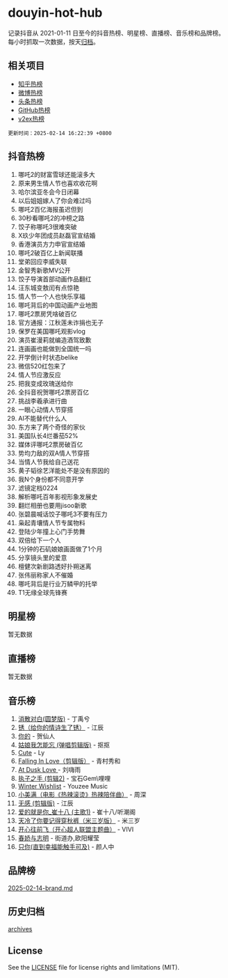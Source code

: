 # douyin-hot-hub

记录抖音从 2021-01-11 日至今的抖音热榜、明星榜、直播榜、音乐榜和品牌榜。每小时抓取一次数据，按天[归档](archives)。

## 相关项目

- [知乎热榜](https://github.com/lonnyzhang423/zhihu-hot-hub)
- [微博热榜](https://github.com/lonnyzhang423/weibo-hot-hub)
- [头条热榜](https://github.com/lonnyzhang423/toutiao-hot-hub)
- [GitHub热榜](https://github.com/lonnyzhang423/github-hot-hub)
- [v2ex热榜](https://github.com/lonnyzhang423/v2ex-hot-hub)


`更新时间：2025-02-14 16:22:39 +0800`

## 抖音热榜

1. 哪吒2的财富雪球还能滚多大
1. 原来男生情人节也喜欢收花啊
1. 哈尔滨亚冬会今日闭幕
1. 以后姐姐嫁人了你会难过吗
1. 哪吒2百亿海报虽迟但到
1. 30秒看哪吒2的冲榜之路
1. 饺子称哪吒3很难突破
1. X玖少年团成员赵磊官宣结婚
1. 香港演员方力申官宣结婚
1. 哪吒2破百亿上新闻联播
1. 堂弟回应李威失联
1. 金智秀新歌MV公开
1. 饺子导演首部动画作品翻红
1. 汪东城变敖闰有点惊艳
1. 情人节一个人也快乐享福
1. 哪吒背后的中国动画产业地图
1. 哪吒2票房凭啥破百亿
1. 官方通报：江秋莲未诈捐也无子
1. 保罗在美国哪吒观影vlog
1. 演员崔漫莉就编造酒驾致歉
1. 连画画也能做到全国统一吗
1. 开学倒计时状态belike
1. 微信520红包来了
1. 情人节应激反应
1. 把我变成玫瑰送给你
1. 全抖音祝贺哪吒2票房百亿
1. 挑战李羲承进行曲
1. 一眼心动情人节穿搭
1. AI不能替代什么人
1. 东方来了两个奇怪的家伙
1. 美国队长4烂番茄52%
1. 媒体评哪吒2票房破百亿
1. 势均力敌的双A情人节穿搭
1. 当情人节我给自己送花
1. 黄子韬徐艺洋能处不是没有原因的
1. 我N个身份都不同意开学
1. 滤镜定档0224
1. 解析哪吒百年影视形象发展史
1. 翻烂相册也要用jisoo新歌
1. 张碧晨喊话饺子哪吒3不要有压力
1. 枭起青壤情人节专属物料
1. 登陆少年撞上心门手势舞
1. 双倍给下一个人
1. 1分钟的石矶娘娘画面做了1个月
1. 分享镜头里的爱意
1. 檀健次新剧路透好扑朔迷离
1. 张伟丽称家人不催婚
1. 哪吒背后是行业万鳞甲的托举
1. T1无缘全球先锋赛

## 明星榜

暂无数据

## 直播榜

暂无数据

## 音乐榜

1. [消散对白(圆梦版)](https://sf5-hl-cdn-tos.douyinstatic.com/obj/tos-cn-ve-2774/og4jB5I5IizzoZVAAAzWgBMAsMDWoArfwBOiFs) - 丁禹兮
1. [锈（给你的情诗生了锈）](https://sf6-cdn-tos.douyinstatic.com/obj/tos-cn-ve-2774/o8a1PBtVqIYbPEGK6e5A4egedVMdm3fCIz6bbE) - 江辰
1. [你的](https://sf5-hl-cdn-tos.douyinstatic.com/obj/tos-cn-ve-2774/oYuIeKf42jB7sEV6B2upMdpYAgfrQWj0FeRegh) - 贺仙人
1. [姑娘我怎能忘 (弹唱剪辑版)](https://sf5-hl-cdn-tos.douyinstatic.com/obj/tos-cn-ve-2774/okamwrBGEMz6illuEofAsMV4yzF5tVWbBiA5AI) - 抠抠
1. [Cute](https://sf5-hl-cdn-tos.douyinstatic.com/obj/tos-cn-ve-2774/o4IbIzHWKAAB4wsS5qMBRiiAlEBGTpQRNfFvuo) - Ly
1. [Falling In Love（剪辑版）](https://sf5-hl-cdn-tos.douyinstatic.com/obj/tos-cn-ve-2774/o8ajpA8zzgBPahbBIO8AcKGBLJezFCRd1wfP9f) - 青村秀和
1. [ At Dusk  Love ](https://sf5-hl-cdn-tos.douyinstatic.com/obj/tos-cn-ve-2774/o8CrpCf5CaYgI4ZrtQgMQAFEfuGqNnRSDQAPBc) - 刘嗨雨
1. [执子之手 (剪辑2)](https://sf5-hl-cdn-tos.douyinstatic.com/obj/tos-cn-ve-2774/oUoZLQjCc31XzqsBnBQUNgeKtYPBcgbFDwtfcu) - 宝石Gem\哩哩
1. [Winter Wishlist](https://sf3-cdn-tos.douyinstatic.com/obj/tos-cn-ve-2774/oIIgUOeamCFCVAzxN6MFRLIBlLGpUqQxeeHrLE) - Youzee Music
1. [小美满（电影《热辣滚烫》热辣陪伴曲）](https://sf5-hl-cdn-tos.douyinstatic.com/obj/tos-cn-ve-2774/o0GAn2lSgfZIDUgtevCGDQYnFg4CwnrBaxbTZL) - 周深
1. [无感 (剪辑版)](https://sf5-hl-cdn-tos.douyinstatic.com/obj/tos-cn-ve-2774/o0eIsUzJBDlQaQFC5OFlgbMEZC1TFYBftOBn6p) - 江辰
1. [爱的就是你_崔十八 (主歌1)](https://sf5-hl-cdn-tos.douyinstatic.com/obj/tos-cn-ve-2774/oI5BO5DhFZ6UTcNCnZaOCBLtZ7WIMQGfgnXf5E) - 崔十八/听潮阁
1. [天冷了你要记得穿秋裤（米三岁版）](https://sf3-cdn-tos.douyinstatic.com/obj/tos-cn-ve-2774/oQlIwVIDWiZ6BQilAorS7MA0AgCkQDvcZAdm1) - 米三岁
1. [开心往前飞（开心超人联盟主题曲）](https://sf3-cdn-tos.douyinstatic.com/obj/tos-cn-ve-2774/9d8fb7c82cf1421fb93a9fe925275e0a) - VIVI
1. [春娇与志明](https://sf5-hl-cdn-tos.douyinstatic.com/obj/tos-cn-ve-2774/e530d8fceb7044b39707d7f9ff54add1) - 街道办,欧阳耀莹
1. [只你(直到幸福能触手可及)](https://sf6-cdn-tos.douyinstatic.com/obj/tos-cn-ve-2774/o0lBkRDzFTeaVSUz3ZZSCBVtZ5DIMQGfgmEAuE) - 颜人中

## 品牌榜

[2025-02-14-brand.md](archives/2025-02-14-brand.md)

## 历史归档

[archives](archives)

## License

See the [LICENSE](LICENSE) file for license rights and limitations (MIT).
